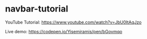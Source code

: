 # navbar-tutorial

YouTube Tutorial: https://www.youtube.com/watch?v=JbU0ItAqJzo

Live demo: https://codepen.io/Yisemiramis/pen/bGovmqo
